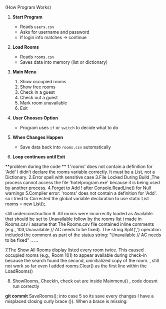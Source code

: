  (How Program Works)

1. **Start Program**
   - Reads `users.csv`
   - Asks for username and password
   - If login info matches → continue

2. **Load Rooms**
   - Reads `rooms.csv`
   - Saves data into memory (list or dictionary)

3. **Main Menu**
   1. Show occupied rooms  
   2. Show free rooms  
   3. Check in a guest  
   4. Check out a guest  
   5. Mark room unavailable  
   6. Exit

4. **User Chooses Option**
   - Program uses `if` or `switch` to decide what to do

5. **When Changes Happen**
   - Save data back into `rooms.csv` automatically

6. **Loop continues until Exit**



**problem during the code **
1.'rooms' does not contain a definition for 'Add'
I didn’t declare the rooms variable correctly.
It must be a List, not a Dictionary.
2.Error spell with sensitive case
3.File Locked During Build ,The process cannot access the file 'hotelprogram.exe' because it is being used by another process.
4.Forget to Add ! after Console.ReadLine() for Null warnings
5.Compiler error: 'rooms' does not contain a definition for 'Add'. so i tried to Corrected the global variable declaration to use static List<Room> rooms = new List<Room>();.



still underconstruction
6. All rooms were incorrectly loaded as Available. that should be set to Unavailable follow by the rooms list i made in Rooms.csv
i assume that The Rooms.csv file contained inline comments (e.g., 103,Unavailable // AC needs to be fixed). The string.Split(',') operation included the comment as part of the status string: "Unavailable // AC needs to be fixed" .. ...

7.The Show All Rooms display listed every room twice. This caused occupied rooms (e.g., Room 101) to appear available during check-in because the search found the second, uninitialized copy of the room.  , still not work so far even I added rooms.Clear() as the first line within the LoadRooms()

8. ShowRooms, CheckIn, check out are inside Mainmenu() , code doesnt run correctly 

**git commit**    SaveRooms();  into case 5 so its save every changes 
I have a misplaced closing curly brace (}). When a brace is missing:
